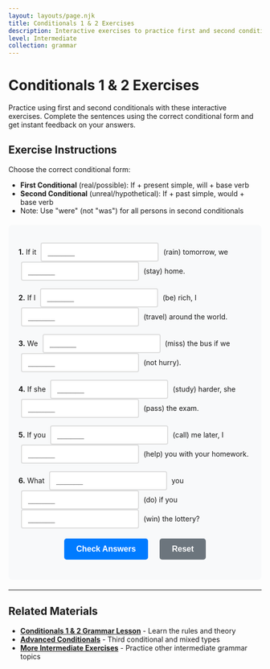 ```yaml
---
layout: layouts/page.njk
title: Conditionals 1 & 2 Exercises
description: Interactive exercises to practice first and second conditional sentences. Complete sentences, get instant feedback, and improve your English grammar skills.
level: Intermediate
collection: grammar
---
```


# Conditionals 1 & 2 Exercises

Practice using first and second conditionals with these interactive exercises. Complete the sentences using the correct conditional form and get instant feedback on your answers.

## Exercise Instructions

Choose the correct conditional form:
- **First Conditional** (real/possible): If + present simple, will + base verb
- **Second Conditional** (unreal/hypothetical): If + past simple, would + base verb
- Note: Use "were" (not "was") for all persons in second conditionals

<div class="interactive-exercise" id="conditionals-exercise" data-exercise-id="conditionals-intermediate">
  <div class="exercise-item">
    <p><strong>1.</strong> If it <input type="text" class="fill-blank" data-answer="rains" placeholder="______"> (rain) tomorrow, we <input type="text" class="fill-blank" data-answer="will stay" placeholder="______"> (stay) home.</p>
  </div>
  
  <div class="exercise-item">
    <p><strong>2.</strong> If I <input type="text" class="fill-blank" data-answer="were" placeholder="______"> (be) rich, I <input type="text" class="fill-blank" data-answer="would travel" placeholder="______"> (travel) around the world.</p>
  </div>
  
  <div class="exercise-item">
    <p><strong>3.</strong> We <input type="text" class="fill-blank" data-answer="will miss" placeholder="______"> (miss) the bus if we <input type="text" class="fill-blank" data-answer="don't hurry" placeholder="______"> (not hurry).</p>
  </div>
  
  <div class="exercise-item">
    <p><strong>4.</strong> If she <input type="text" class="fill-blank" data-answer="studied" placeholder="______"> (study) harder, she <input type="text" class="fill-blank" data-answer="would pass" placeholder="______"> (pass) the exam.</p>
  </div>
  
  <div class="exercise-item">
    <p><strong>5.</strong> If you <input type="text" class="fill-blank" data-answer="call" placeholder="______"> (call) me later, I <input type="text" class="fill-blank" data-answer="will help" placeholder="______"> (help) you with your homework.</p>
  </div>
  
  <div class="exercise-item">
    <p><strong>6.</strong> What <input type="text" class="fill-blank" data-answer="would" placeholder="______"> you <input type="text" class="fill-blank" data-answer="do" placeholder="______"> (do) if you <input type="text" class="fill-blank" data-answer="won" placeholder="______"> (win) the lottery?</p>
  </div>
  
  <div class="exercise-controls">
    <button onclick="checkAnswers('conditionals-exercise')" class="check-btn">Check Answers</button>
    <button onclick="resetExercise('conditionals-exercise')" class="reset-btn">Reset</button>
  </div>
  
  <div id="conditionals-exercise-results" class="results-section" style="display: none;">
    <h4>Results:</h4>
    <p id="conditionals-exercise-score"></p>
    <div id="conditionals-exercise-feedback"></div>
  </div>
</div>

<script>
function checkAnswers(exerciseId) {
  const exercise = document.getElementById(exerciseId);
  const inputs = exercise.querySelectorAll('.fill-blank');
  const resultsDiv = document.getElementById(exerciseId + '-results');
  const scoreP = document.getElementById(exerciseId + '-score');
  const feedbackDiv = document.getElementById(exerciseId + '-feedback');
  
  let correct = 0;
  let total = inputs.length;
  let feedback = '';
  
  inputs.forEach((input, index) => {
    const userAnswer = input.value.trim().toLowerCase();
    const correctAnswer = input.dataset.answer.toLowerCase();
    
    input.classList.remove('correct', 'incorrect');
    
    if (userAnswer === correctAnswer) {
      input.classList.add('correct');
      correct++;
    } else {
      input.classList.add('incorrect');
      feedback += `<p><strong>Blank ${index + 1}:</strong> Your answer: "${input.value}" | Correct answer: "${input.dataset.answer}"</p>`;
    }
  });
  
  resultsDiv.style.display = 'block';
  scoreP.textContent = `Score: ${correct}/${total} (${Math.round(correct/total*100)}%)`;
  
  if (correct === total) {
    feedbackDiv.innerHTML = '<p style="color: green; font-weight: bold;">Excellent! All answers are correct! 🎉</p>';
  } else {
    feedbackDiv.innerHTML = feedback;
  }
}

function resetExercise(exerciseId) {
  const exercise = document.getElementById(exerciseId);
  const inputs = exercise.querySelectorAll('.fill-blank');
  const resultsDiv = document.getElementById(exerciseId + '-results');
  
  inputs.forEach(input => {
    input.value = '';
    input.classList.remove('correct', 'incorrect');
  });
  
  resultsDiv.style.display = 'none';
}
</script>

<style>
.interactive-exercise {
  background: #f8f9fa;
  padding: 20px;
  border-radius: 8px;
  margin: 20px 0;
}

.exercise-item {
  margin: 15px 0;
  line-height: 1.6;
}

.fill-blank {
  border: 2px solid #ddd;
  padding: 8px 12px;
  border-radius: 4px;
  font-size: 16px;
  min-width: 100px;
  margin: 0 5px;
  transition: border-color 0.3s;
}

.fill-blank:focus {
  outline: none;
  border-color: #007bff;
}

.fill-blank.correct {
  border-color: #28a745;
  background-color: #d4edda;
}

.fill-blank.incorrect {
  border-color: #dc3545;
  background-color: #f8d7da;
}

.exercise-controls {
  margin: 20px 0;
  text-align: center;
}

.check-btn, .reset-btn {
  background: #007bff;
  color: white;
  border: none;
  padding: 12px 24px;
  border-radius: 5px;
  cursor: pointer;
  margin: 0 10px;
  font-size: 16px;
  font-weight: bold;
  transition: background-color 0.3s;
}

.check-btn:hover {
  background: #0056b3;
}

.reset-btn {
  background: #6c757d;
}

.reset-btn:hover {
  background: #5a6268;
}

.results-section {
  margin-top: 20px;
  padding: 15px;
  background: #f8f9fa;
  border-radius: 5px;
  border-left: 4px solid #007bff;
}

.results-section p {
  margin: 5px 0;
  padding: 8px;
  background: #fff3cd;
  border: 1px solid #ffeaa7;
  border-radius: 3px;
  font-size: 14px;
}
</style>

---

## Related Materials

- **[Conditionals 1 & 2 Grammar Lesson](/grammar/intermediate/conditionals-1-2/)** - Learn the rules and theory
- **[Advanced Conditionals](/grammar/advanced/conditionals-3-mixed/)** - Third conditional and mixed types
- **[More Intermediate Exercises](/exercises/)** - Practice other intermediate grammar topics